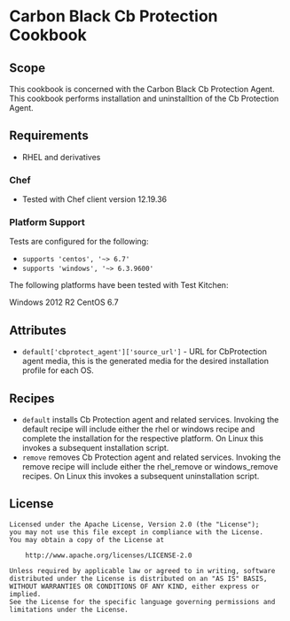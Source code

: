 # Carbon Black Cb Protection Cookbook

## Scope

This cookbook is concerned with the Carbon Black Cb Protection Agent. This cookbook performs installation and uninstalltion of the Cb Protection Agent. 

## Requirements

- RHEL and derivatives

### Chef

- Tested with Chef client version 12.19.36

### Platform Support

Tests are configured for the following:

- `supports 'centos', '~> 6.7'`
- `supports 'windows', '~> 6.3.9600'`

The following platforms have been tested with Test Kitchen:

Windows 2012 R2
CentOS 6.7

## Attributes

- `default['cbprotect_agent']['source_url']` - URL for CbProtection agent media, this is the generated media for the desired installation profile for each OS.

## Recipes

- `default` installs Cb Protection agent and related services. Invoking the default recipe will include either the rhel or windows recipe and complete the installation for the respective platform. On Linux this invokes a subsequent installation script.
- `remove` removes Cb Protection agent and related services. Invoking the remove recipe will include either the rhel_remove or windows_remove recipes. On Linux this invokes a subsequent uninstallation script.

## License

```text
Licensed under the Apache License, Version 2.0 (the "License");
you may not use this file except in compliance with the License.
You may obtain a copy of the License at

    http://www.apache.org/licenses/LICENSE-2.0

Unless required by applicable law or agreed to in writing, software
distributed under the License is distributed on an "AS IS" BASIS,
WITHOUT WARRANTIES OR CONDITIONS OF ANY KIND, either express or implied.
See the License for the specific language governing permissions and
limitations under the License.
```
